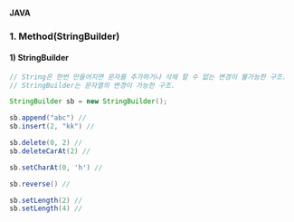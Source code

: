 #### JAVA

### 1. Method(StringBuilder)

#### 1) StringBuilder
```java
// String은 한번 만들어지면 문자를 추가하거나 삭제 할 수 없는 변경이 불가능한 구조.
// StringBuilder는 문자열의 변경이 가능한 구조.

StringBuilder sb = new StringBuilder();

sb.append("abc") // 
sb.insert(2, "kk") //

sb.delete(0, 2) //
sb.deleteCarAt(2) //

sb.setCharAt(0, 'h') //

sb.reverse() //

sb.setLength(2) //
sb.setLength(4) // 
```
